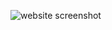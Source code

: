 ![website screenshot](https://github.com/divyamsharma822/twitter-lite/assets/54996898/ae9ea8a3-13df-4726-87ac-66c520449504)
